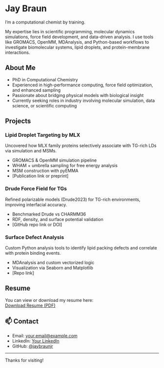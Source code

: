 # Jay Braun

I’m a computational chemist by training. 

My expertise lies in scientific programming, molecular dynamics simulations, force field development, and data-driven analysis. I use tools like GROMACS, OpenMM, MDAnalysis, and Python-based workflows to investigate biomolecular systems, lipid droplets, and protein-membrane interactions.

##  About Me

- PhD in Computational Chemistry  
- Experienced in high-performance computing, force field optimization, and enhanced sampling  
- Passionate about bridging physical models with biological insight  
- Currently seeking roles in industry involving molecular simulation, data science, or scientific computing  

## Projects

### Lipid Droplet Targeting by MLX
Uncovered how MLX family proteins selectively associate with TG-rich LDs via simulation and MSMs.

- GROMACS & OpenMM simulation pipeline  
- WHAM + umbrella sampling for free energy analysis  
- MSM construction with pyEMMA  
- [Publication link or preprint]  

###  Drude Force Field for TGs
Refined polarizable models (Drude2023) for TG-rich environments, improving interfacial accuracy.

- Benchmarked Drude vs CHARMM36  
- RDF, density, and surface potential validation  
- [GitHub repo link or DOI]  

### Surface Defect Analysis
Custom Python analysis tools to identify lipid packing defects and correlate with protein binding events.

- MDAnalysis and custom vectorized logic  
- Visualization via Seaborn and Matplotlib  
- [Repo link]

## Resume

You can view or download my resume here:  
[Download Resume (PDF)](link-to-resume.pdf)

## 📫 Contact

- Email: your.email@example.com  
- LinkedIn: [Your LinkedIn](https://linkedin.com/in/yourname)  
- GitHub: [@jaybraunjr](https://github.com/jaybraunjr)

---

Thanks for visiting!
